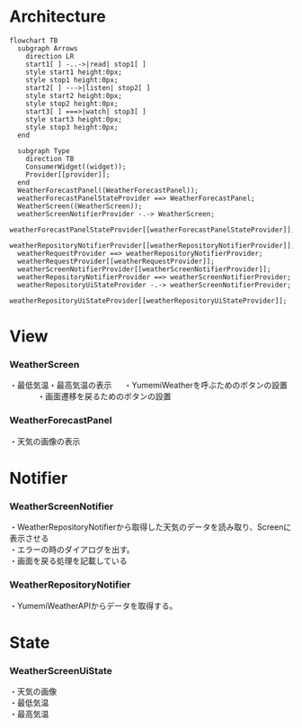 # Architecture

```mermaid
flowchart TB
  subgraph Arrows
    direction LR
    start1[ ] -..->|read| stop1[ ]
    style start1 height:0px;
    style stop1 height:0px;
    start2[ ] --->|listen| stop2[ ]
    style start2 height:0px;
    style stop2 height:0px; 
    start3[ ] ===>|watch| stop3[ ]
    style start3 height:0px;
    style stop3 height:0px; 
  end

  subgraph Type
    direction TB
    ConsumerWidget((widget));
    Provider[[provider]];
  end
  WeatherForecastPanel((WeatherForecastPanel));
  weatherForecastPanelStateProvider ==> WeatherForecastPanel;
  WeatherScreen((WeatherScreen));
  weatherScreenNotifierProvider -.-> WeatherScreen;
  weatherForecastPanelStateProvider[[weatherForecastPanelStateProvider]];
  weatherRepositoryNotifierProvider[[weatherRepositoryNotifierProvider]];
  weatherRequestProvider ==> weatherRepositoryNotifierProvider;
  weatherRequestProvider[[weatherRequestProvider]];
  weatherScreenNotifierProvider[[weatherScreenNotifierProvider]];
  weatherRepositoryNotifierProvider ==> weatherScreenNotifierProvider;
  weatherRepositoryUiStateProvider -.-> weatherScreenNotifierProvider;
  weatherRepositoryUiStateProvider[[weatherRepositoryUiStateProvider]];

```


# View

### WeatherScreen 
・最低気温・最高気温の表示  　
・YumemiWeatherを呼ぶためのボタンの設置  　   　　
・画面遷移を戻るためのボタンの設置  　　

### WeatherForecastPanel
・天気の画像の表示  


# Notifier

### WeatherScreenNotifier
・WeatherRepositoryNotifierから取得した天気のデータを読み取り、Screenに表示させる  
・エラーの時のダイアログを出す。  
・画面を戻る処理を記載している  

### WeatherRepositoryNotifier
・YumemiWeatherAPIからデータを取得する。

# State

### WeatherScreenUiState
・天気の画像  
・最低気温  
・最高気温  